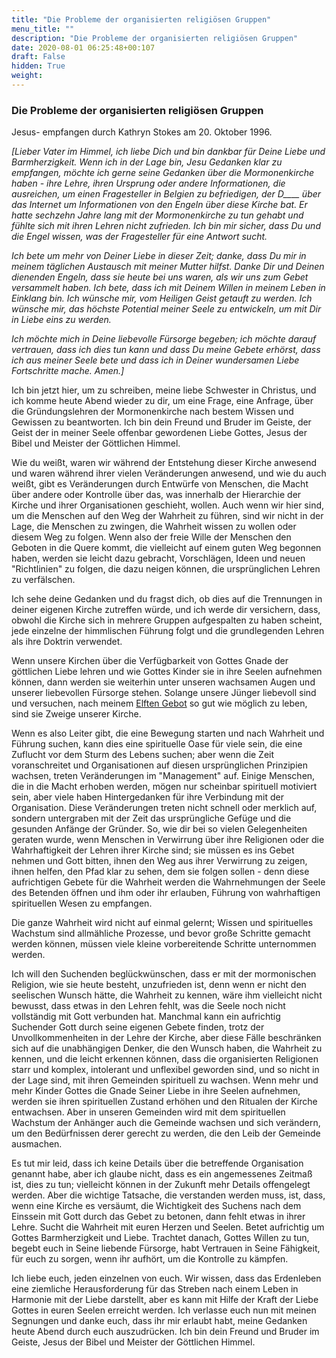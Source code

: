 ```yaml
---
title: "Die Probleme der organisierten religiösen Gruppen"
menu_title: ""
description: "Die Probleme der organisierten religiösen Gruppen"
date: 2020-08-01 06:25:48+00:107
draft: False
hidden: True
weight:
---
```

### Die Probleme der organisierten religiösen Gruppen

Jesus- empfangen durch Kathryn Stokes am 20. Oktober 1996.

*[Lieber Vater im Himmel, ich liebe Dich und bin dankbar für Deine Liebe und Barmherzigkeit. Wenn ich in der Lage bin, Jesu Gedanken klar zu empfangen, möchte ich gerne seine Gedanken über die Mormonenkirche haben - ihre Lehre, ihren Ursprung oder andere Informationen, die ausreichen, um einen Fragesteller in Belgien zu befriedigen, der D____ über das Internet um Informationen von den Engeln über diese Kirche bat. Er hatte sechzehn Jahre lang mit der Mormonenkirche zu tun gehabt und fühlte sich mit ihren Lehren nicht zufrieden. Ich bin mir sicher, dass Du und die Engel wissen, was der Fragesteller für eine Antwort sucht.*

*Ich bete um mehr von Deiner Liebe in dieser Zeit; danke, dass Du mir in meinem täglichen Austausch mit meiner Mutter hilfst. Danke Dir und Deinen dienenden Engeln, dass sie heute bei uns waren, als wir uns zum Gebet versammelt haben. Ich bete, dass ich mit Deinem Willen in meinem Leben in Einklang bin. Ich wünsche mir, vom Heiligen Geist getauft zu werden. Ich wünsche mir, das höchste Potential meiner Seele zu entwickeln, um mit Dir in Liebe eins zu werden.*

*Ich möchte mich in Deine liebevolle Fürsorge begeben; ich möchte darauf vertrauen, dass ich dies tun kann und dass Du meine Gebete erhörst, dass ich aus meiner Seele bete und dass ich in Deiner wundersamen Liebe Fortschritte mache. Amen.]*

Ich bin jetzt hier, um zu schreiben, meine liebe Schwester in Christus, und ich komme heute Abend wieder zu dir, um eine Frage, eine Anfrage, über die Gründungslehren der Mormonenkirche nach bestem Wissen und Gewissen zu beantworten. Ich bin dein Freund und Bruder im Geiste, der Geist der in meiner Seele offenbar gewordenen Liebe Gottes, Jesus der Bibel und Meister der Göttlichen Himmel.

Wie du weißt, waren wir während der Entstehung dieser Kirche anwesend und waren während ihrer vielen Veränderungen anwesend, und wie du auch weißt, gibt es Veränderungen durch Entwürfe von Menschen, die Macht über andere oder Kontrolle über das, was innerhalb der Hierarchie der Kirche und ihrer Organisationen geschieht, wollen. Auch wenn wir hier sind, um die Menschen auf den Weg der Wahrheit zu führen, sind wir nicht in der Lage, die Menschen zu zwingen, die Wahrheit wissen zu wollen oder diesem Weg zu folgen. Wenn also der freie Wille der Menschen den Geboten in die Quere kommt, die vielleicht auf einem guten Weg begonnen haben, werden sie leicht dazu gebracht, Vorschlägen, Ideen und neuen "Richtlinien" zu folgen, die dazu neigen können, die ursprünglichen Lehren zu verfälschen.

Ich sehe deine Gedanken und du fragst dich, ob dies auf die Trennungen in deiner eigenen Kirche zutreffen würde, und ich werde dir versichern, dass, obwohl die Kirche sich in mehrere Gruppen aufgespalten zu haben scheint, jede einzelne der himmlischen Führung folgt und die grundlegenden Lehren als ihre Doktrin verwendet.

Wenn unsere Kirchen über die Verfügbarkeit von Gottes Gnade der göttlichen Liebe lehren und wie Gottes Kinder sie in ihre Seelen aufnehmen können, dann werden sie weiterhin unter unseren wachsamen Augen und unserer liebevollen Fürsorge stehen. Solange unsere Jünger liebevoll sind und versuchen, nach meinem [Elften Gebot]( /zentrale-themen/das-elfte-gebot/) so gut wie möglich zu leben, sind sie Zweige unserer Kirche.

Wenn es also Leiter gibt, die eine Bewegung starten und nach Wahrheit und Führung suchen, kann dies eine spirituelle Oase für viele sein, die eine Zuflucht vor dem Sturm des Lebens suchen; aber wenn die Zeit voranschreitet und Organisationen auf diesen ursprünglichen Prinzipien wachsen, treten Veränderungen im "Management" auf. Einige Menschen, die in die Macht erhoben werden, mögen nur scheinbar spirituell motiviert sein, aber viele haben Hintergedanken für ihre Verbindung mit der Organisation. Diese Veränderungen treten nicht schnell oder merklich auf, sondern untergraben mit der Zeit das ursprüngliche Gefüge und die gesunden Anfänge der Gründer. So, wie dir bei so vielen Gelegenheiten geraten wurde, wenn Menschen in Verwirrung über ihre Religionen oder die Wahrhaftigkeit der Lehren ihrer Kirche sind; sie müssen es ins Gebet nehmen und Gott bitten, ihnen den Weg aus ihrer Verwirrung zu zeigen, ihnen helfen, den Pfad klar zu sehen, dem sie folgen sollen - denn diese aufrichtigen Gebete für die Wahrheit werden die Wahrnehmungen der Seele des Betenden öffnen und ihm oder ihr erlauben, Führung von wahrhaftigen spirituellen Wesen zu empfangen.

Die ganze Wahrheit wird nicht auf einmal gelernt; Wissen und spirituelles Wachstum sind allmähliche Prozesse, und bevor große Schritte gemacht werden können, müssen viele kleine vorbereitende Schritte unternommen werden.

Ich will den Suchenden beglückwünschen, dass er mit der mormonischen Religion, wie sie heute besteht, unzufrieden ist, denn wenn er nicht den seelischen Wunsch hätte, die Wahrheit zu kennen, wäre ihm vielleicht nicht bewusst, dass etwas in den Lehren fehlt, was die Seele noch nicht vollständig mit Gott verbunden hat. Manchmal kann ein aufrichtig Suchender Gott durch seine eigenen Gebete finden, trotz der Unvollkommenheiten in der Lehre der Kirche, aber diese Fälle beschränken sich auf die unabhängigen Denker, die den Wunsch haben, die Wahrheit zu kennen, und die leicht erkennen können, dass die organisierten Religionen starr und komplex, intolerant und unflexibel geworden sind, und so nicht in der Lage sind, mit ihren Gemeinden spirituell zu wachsen. Wenn mehr und mehr Kinder Gottes die Gnade Seiner Liebe in ihre Seelen aufnehmen, werden sie ihren spirituellen Zustand erhöhen und den Ritualen der Kirche entwachsen. Aber in unseren Gemeinden wird mit dem spirituellen Wachstum der Anhänger auch die Gemeinde wachsen und sich verändern, um den Bedürfnissen derer gerecht zu werden, die den Leib der Gemeinde ausmachen.

Es tut mir leid, dass ich keine Details über die betreffende Organisation genannt habe, aber ich glaube nicht, dass es ein angemessenes Zeitmaß ist, dies zu tun; vielleicht können in der Zukunft mehr Details offengelegt werden. Aber die wichtige Tatsache, die verstanden werden muss, ist, dass, wenn eine Kirche es versäumt, die Wichtigkeit des Suchens nach dem Einssein mit Gott durch das Gebet zu betonen, dann fehlt etwas in ihrer Lehre. Sucht die Wahrheit mit euren Herzen und Seelen. Betet aufrichtig um Gottes Barmherzigkeit und Liebe. Trachtet danach, Gottes Willen zu tun, begebt euch in Seine liebende Fürsorge, habt Vertrauen in Seine Fähigkeit, für euch zu sorgen, wenn ihr aufhört, um die Kontrolle zu kämpfen.

Ich liebe euch, jeden einzelnen von euch. Wir wissen, dass das Erdenleben eine ziemliche Herausforderung für das Streben nach einem Leben in Harmonie mit der Liebe darstellt, aber es kann mit Hilfe der Kraft der Liebe Gottes in euren Seelen erreicht werden. Ich verlasse euch nun mit meinen Segnungen und danke euch, dass ihr mir erlaubt habt, meine Gedanken heute Abend durch euch auszudrücken. Ich bin dein Freund und Bruder im Geiste, Jesus der Bibel und Meister der Göttlichen Himmel.
